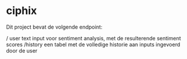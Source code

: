 # ciphix

Dit project bevat de volgende endpoint:

/ user text input voor sentiment analysis, met de resulterende sentiment scores
/history een tabel met de volledige historie aan inputs ingevoerd door de user
